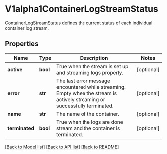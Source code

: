 # V1alpha1ContainerLogStreamStatus

ContainerLogStreamStatus defines the current status of each individual container log stream.
## Properties
Name | Type | Description | Notes
------------ | ------------- | ------------- | -------------
**active** | **bool** | True when the stream is set up and streaming logs properly. | [optional] 
**error** | **str** | The last error message encountered while streaming.  Empty when the stream is actively streaming or successfully terminated. | [optional] 
**name** | **str** | The name of the container. | [optional] 
**terminated** | **bool** | True when the logs are done stream and the container is terminated. | [optional] 

[[Back to Model list]](../README.md#documentation-for-models) [[Back to API list]](../README.md#documentation-for-api-endpoints) [[Back to README]](../README.md)


